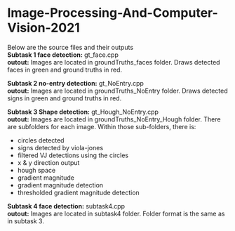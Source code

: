 # Image-Processing-And-Computer-Vision-2021

Below are the source files and their outputs  
**Subtask 1 face detection:** gt_face.cpp  
**outout:** Images are located in groundTruths_faces folder. Draws detected faces in green and ground truths in red.

**Subtask 2 no-entry detection:** gt_NoEntry.cpp  
**outout:** Images are located in groundTruths_NoEntry folder. Draws detected signs in green and ground truths in red.

**Subtask 3 Shape detection:** gt_Hough_NoEntry.cpp  
**outout:** Images are located in groundTruths_NoEntry_Hough folder. There are subfolders for each image. Within those sub-folders, there is:
- circles detected
- signs detected by viola-jones
- filtered VJ detections using the circles
- x & y direction output
- hough space
- gradient magnitude
- gradient magnitude detection
- thresholded gradient magnitude detection

**Subtask 4 face detection:** subtask4.cpp  
**outout:** Images are located in subtask4 folder. Folder format is the same as in subtask 3.

